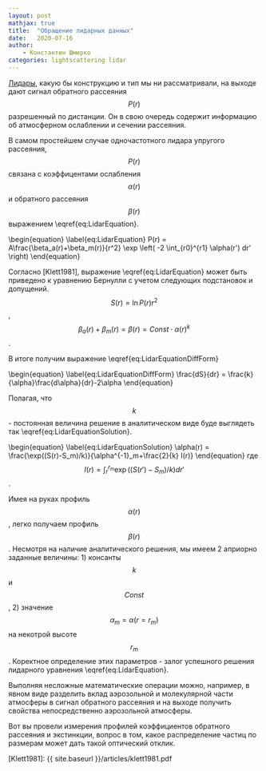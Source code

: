 ```yaml
---
layout: post
mathjax: true
title:  "Обращение лидарных данных"
date:   2020-07-16 
author:
    - Константин Шмирко
categories: lightscattering lidar
---
```


[Лидары], какую бы конструкцию и тип мы ни рассматривали, на выходе дают сигнал обратного рассеяния $$P(r)$$ разрешенный по дистанции. Он в свою очередь содержит информацию об атмосферном ослаблении и сечении рассеяния.

В самом простейшем случае одночастотного лидара упругого рассеяния, $$P(r)$$ связана с коэффицентами ослабления $$\alpha(r)$$ и обратного рассеяния $$\beta(r)$$ выражением \eqref{eq:LidarEquation}.

\begin{equation}
\label{eq:LidarEquation}
P(r) = A\frac{\beta_a(r)+\beta_m(r)}{r^2} \exp \left( -2 \int_{r0}^{r1} \alpha(r') dr' \right)
\end{equation}

Согласно [Klett1981], выражение \eqref{eq:LidarEquation} может быть приведено к уравнению Бернулли с учетом следующих подстановок и допущений. $$S(r)=\ln P(r)r^2$$, $$\beta_a(r)+\beta_m(r) = \beta(r) = Const\cdot \alpha(r)^k$$.

В итоге получим выражение \eqref{eq:LidarEquationDiffForm}

\begin{equation}
\label{eq:LidarEquationDiffForm}
\frac{dS}{dr} = \frac{k}{\alpha}\frac{d\alpha}{dr}-2\alpha
\end{equation}

Полагая, что $$k$$ - постоянная величина решение в аналитическом виде буде выглядеть так \eqref{eq:LidarEquationSolution}.

\begin{equation}
\label{eq:LidarEquationSolution}
\alpha(r) = \frac{\exp((S(r)-S_m)/k)}{\alpha^{-1}_m+\frac{2}{k} I(r)}
\end{equation}
где $$I(r) = \int_r^{r_m} \exp((S(r')-S_m)/k) dr'$$.


Имея на руках профиль $$\alpha(r)$$, легко получаем профиль $$\beta(r)$$. Несмотря на наличие аналитического решения, мы имеем 2 априорно заданные величины: 1) консанты $$k$$ и $$Const$$, 2) значение $$\alpha_m=\alpha(r=r_{m})$$ на некотрой высоте $$r_m$$. Коректное определение этих параметров - залог успешного решения лидарного уравнения \eqref{eq:LidarEquation}.

Выполняя несложные математические операции можно, например, в явном виде разделить вклад аэрозольной и молекулярной части атмосферы в сигнал обратного рассеяния и на выходе получить свойства непосредственно аэрозольной атмосферы.



Вот вы провели измерения профилей коэффициентов обратного рассеяния и экстинкции, вопрос в том, какое распределение частиц по размерам может дать такой оптический отклик.



[Лидары]: https://en.wikipedia.org/wiki/Lidar
[Klett1981]: {{ site.baseurl }}/articles/klett1981.pdf